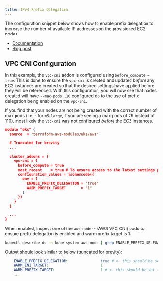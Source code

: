 ```yaml
---
title: IPv4 Prefix Delegation
---
```


The configuration snippet below shows how to enable prefix delegation to increase the number of available IP addresses on the provisioned EC2 nodes.

- [Documentation](https://docs.aws.amazon.com/eks/latest/userguide/cni-increase-ip-addresses.html)
- [Blog post](https://aws.amazon.com/blogs/containers/amazon-vpc-cni-increases-pods-per-node-limits/)

## VPC CNI Configuration

In this example, the `vpc-cni` addon is configured using `before_compute = true`. This is done to ensure the `vpc-cni` is created and updated *before* any EC2 instances are created so that the desired settings have applied before they will be referenced. With this configuration, you will now see that nodes created will have `--max-pods 110` configured do to the use of prefix delegation being enabled on the `vpc-cni`.

If you find that your nodes are not being created with the correct number of max pods (i.e. - for `m5.large`, if you are seeing a max pods of 29 instead of 110), most likely the `vpc-cni` was not configured *before* the EC2 instances.

```json
module "eks" {
  source  = "terraform-aws-modules/eks/aws"

  # Truncated for brevity
  ...

  cluster_addons = {
    vpc-cni = {
      before_compute = true
      most_recent    = true # To ensure access to the latest settings provided
      configuration_values = jsonencode({
        env = {
          ENABLE_PREFIX_DELEGATION = "true"
          WARM_PREFIX_TARGET       = "1"
        }
      })
    }
  }

  ...
}
```

When enabled, inspect one of the `aws-node-*` (AWS VPC CNI) pods to ensure prefix delegation is enabled and warm prefix target is 1:

```sh
kubectl describe ds -n kube-system aws-node | grep ENABLE_PREFIX_DELEGATION: -A 3
```

Output should look similar to below (truncated for brevity):

```yaml
    ENABLE_PREFIX_DELEGATION:               true # <- this should be set to true
    WARM_ENI_TARGET:                        1
    WARM_PREFIX_TARGET:                     1 # <- this should be set to 1
    ...
```
